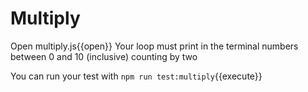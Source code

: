 # Multiply

Open multiply.js{{open}}
Your loop must print in the terminal numbers between 0 and 10 (inclusive) counting by two 

You can run your test with `npm run test:multiply`{{execute}}